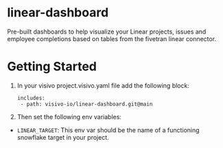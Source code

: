# linear-dashboard
Pre-built dashboards to help visualize your Linear projects, issues and employee completions based on tables from the fivetran linear connector. 

# Getting Started 
1. In your visivo project.visivo.yaml file add the following block:
   ```
   includes:
    - path: visivo-io/linear-dashboard.git@main
   ```
2. Then set the following env variables:

  - `LINEAR_TARGET`: This env var should be the name of a functioning snowflake target in your project. 
